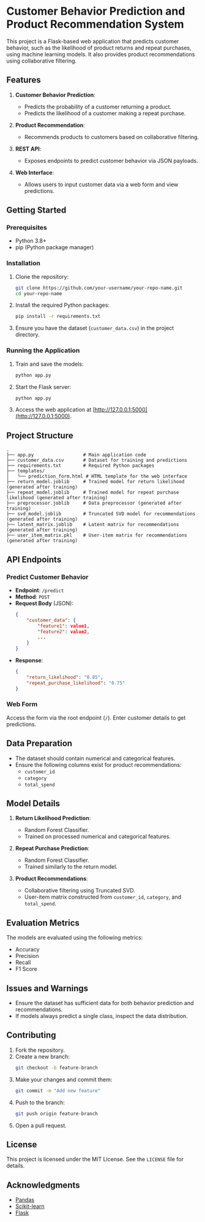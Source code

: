  # Customer Behavior Prediction and Product Recommendation System

This project is a Flask-based web application that predicts customer behavior, such as the likelihood of product returns and repeat purchases, using machine learning models. It also provides product recommendations using collaborative filtering.

## Features

1. **Customer Behavior Prediction**:
   - Predicts the probability of a customer returning a product.
   - Predicts the likelihood of a customer making a repeat purchase.

2. **Product Recommendation**:
   - Recommends products to customers based on collaborative filtering.

3. **REST API**:
   - Exposes endpoints to predict customer behavior via JSON payloads.

4. **Web Interface**:
   - Allows users to input customer data via a web form and view predictions.

## Getting Started

### Prerequisites

- Python 3.8+
- pip (Python package manager)

### Installation

1. Clone the repository:
   ```bash
   git clone https://github.com/your-username/your-repo-name.git
   cd your-repo-name
   ```

2. Install the required Python packages:
   ```bash
   pip install -r requirements.txt
   ```

3. Ensure you have the dataset (`customer_data.csv`) in the project directory.

### Running the Application

1. Train and save the models:
   ```bash
   python app.py
   ```

2. Start the Flask server:
   ```bash
   python app.py
   ```

3. Access the web application at [http://127.0.0.1:5000](http://127.0.0.1:5000).

## Project Structure

```plaintext
.
├── app.py                  # Main application code
├── customer_data.csv       # Dataset for training and predictions
├── requirements.txt        # Required Python packages
├── templates/
│   └── prediction_form.html # HTML template for the web interface
├── return_model.joblib     # Trained model for return likelihood (generated after training)
├── repeat_model.joblib     # Trained model for repeat purchase likelihood (generated after training)
├── preprocessor.joblib     # Data preprocessor (generated after training)
├── svd_model.joblib        # Truncated SVD model for recommendations (generated after training)
├── latent_matrix.joblib    # Latent matrix for recommendations (generated after training)
├── user_item_matrix.pkl    # User-item matrix for recommendations (generated after training)
```

## API Endpoints

### Predict Customer Behavior

- **Endpoint**: `/predict`
- **Method**: `POST`
- **Request Body** (JSON):
  ```json
  {
      "customer_data": {
          "feature1": value1,
          "feature2": value2,
          ...
      }
  }
  ```
- **Response**:
  ```json
  {
      "return_likelihood": "0.85",
      "repeat_purchase_likelihood": "0.75"
  }
  ```

### Web Form

Access the form via the root endpoint (`/`). Enter customer details to get predictions.

## Data Preparation

- The dataset should contain numerical and categorical features.
- Ensure the following columns exist for product recommendations:
  - `customer_id`
  - `category`
  - `total_spend`

## Model Details

1. **Return Likelihood Prediction**:
   - Random Forest Classifier.
   - Trained on processed numerical and categorical features.

2. **Repeat Purchase Prediction**:
   - Random Forest Classifier.
   - Trained similarly to the return model.

3. **Product Recommendations**:
   - Collaborative filtering using Truncated SVD.
   - User-item matrix constructed from `customer_id`, `category`, and `total_spend`.

## Evaluation Metrics

The models are evaluated using the following metrics:
- Accuracy
- Precision
- Recall
- F1 Score

## Issues and Warnings

- Ensure the dataset has sufficient data for both behavior prediction and recommendations.
- If models always predict a single class, inspect the data distribution.

## Contributing

1. Fork the repository.
2. Create a new branch:
   ```bash
   git checkout -b feature-branch
   ```
3. Make your changes and commit them:
   ```bash
   git commit -m "Add new feature"
   ```
4. Push to the branch:
   ```bash
   git push origin feature-branch
   ```
5. Open a pull request.

## License

This project is licensed under the MIT License. See the `LICENSE` file for details.

## Acknowledgments

- [Pandas](https://pandas.pydata.org/)
- [Scikit-learn](https://scikit-learn.org/)
- [Flask](https://flask.palletsprojects.com/)

